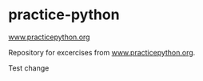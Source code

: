 # practice-python
www.practicepython.org

Repository for excercises from www.practicepython.org.

Test change
